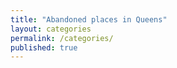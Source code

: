 ```yaml
---
title: "Abandoned places in Queens"
layout: categories
permalink: /categories/
published: true
---
```

